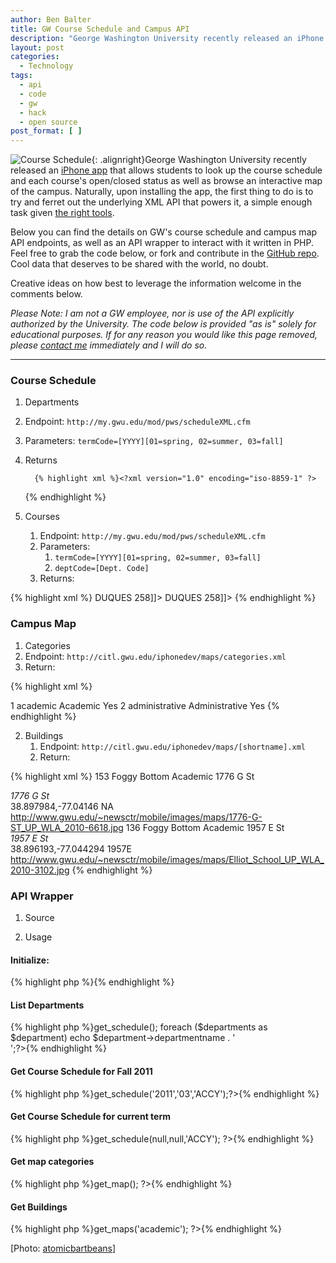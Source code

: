 ```yaml
---
author: Ben Balter
title: GW Course Schedule and Campus API
description: "George Washington University recently released an iPhone app that allows students to look up the course schedule and each course's open/closed status as well as browse an interactive map of the campus. Below you can find the details on GW's course schedule and campus map API endpoints, as well as an API wrapper to interact with it written in PHP."
layout: post
categories:
  - Technology
tags:
  - api
  - code
  - gw
  - hack
  - open source
post_format: [ ]
---
```


![Course Schedule](http://ben.balter.com/wp-content/uploads/2011/01/1430289931_beb7ff6428_b-300x225.jpg "Course Schedule"){: .alignright}George Washington University recently released an [iPhone app](http://gwtoday.gwu.edu/app-gw) that allows students to look up the course schedule and each course's open/closed status as well as browse an interactive map of the campus. Naturally, upon installing the app, the first thing to do is to try and ferret out the underlying XML API that powers it, a simple enough task given [the right tools](http://blog.jerodsanto.net/2009/06/sniff-your-iphones-network-traffic/).

Below you can find the details on GW's course schedule and campus map API endpoints, as well as an API wrapper to interact with it written in PHP. Feel free to grab the code below, or fork and contribute in the [GitHub repo](https://github.com/benbalter/GW-API). Cool data that deserves to be shared with the world, no doubt.

Creative ideas on how best to leverage the information welcome in the comments below.

*Please Note: I am not a GW employee, nor is use of the API explicitly authorized by the University. The code below is provided "as is" solely for educational purposes. If for any reason you would like this page removed, please [contact me](http://ben.balter.com/contact/) immediately and I will do so.*

- - -

### Course Schedule

1. Departments
2. Endpoint: `http://my.gwu.edu/mod/pws/scheduleXML.cfm`
3. Parameters: `termCode=[YYYY][01=spring, 02=summer, 03=fall]`
4. Returns

         {% highlight xml %}<?xml version="1.0" encoding="iso-8859-1" ?>

   <departments>
       <department>
           <departmentcode><![CDATA[ACCY]]></departmentcode>
           <departmentname><![CDATA[Accountancy]]></departmentname>
       </department>
       <department>
           <departmentcode><![CDATA[AH]]></departmentcode>
           <departmentname><![CDATA[Art/Art History]]></departmentname>
       </department>
   </departments>
           {% endhighlight %}

5. Courses
   1. Endpoint: `http://my.gwu.edu/mod/pws/scheduleXML.cfm`
   2. Parameters:
      1. `termCode=[YYYY][01=spring, 02=summer, 03=fall]`
      2. `deptCode=[Dept. Code]`
   3. Returns:

{% highlight xml %}<?xml version="1.0" encoding="iso-8859-1" ?>
<courses>
    <course>
        <coursedepartment><![CDATA[ACCY]]></coursedepartment>
        <coursenumber><![CDATA[6101]]></coursenumber>
        <coursecrn><![CDATA[55164]]></coursecrn>
        <coursetitle><![CDATA[FinAcctingI:BasicFinStatements]]></coursetitle>
        <courseinstructor><![CDATA[ Singleton, L]]></courseinstructor>
        <courselocation><![CDATA[<A HREF="http://www.gwu.edu/~map/building.cfm?BLDG=DUQUES" target="_blank" >DUQUES</a> 258]]></courselocation>
        <coursedays><![CDATA[MW 06:10PM - 09:05PM]]></coursedays>
        <coursetime><![CDATA[]]></coursetime>
        <coursestatus><![CDATA[OPEN]]></coursestatus>
        <coursesection><![CDATA[81]]></coursesection>
        <coursecredit><![CDATA[1.50  ]]></coursecredit>
    </course>
    <course>
        <coursedepartment><![CDATA[ACCY]]></coursedepartment>
        <coursenumber><![CDATA[6102]]></coursenumber>
        <coursecrn><![CDATA[55165]]></coursecrn>
        <coursetitle><![CDATA[Fin Accting II: FinAcc Choices]]></coursetitle>
        <courseinstructor><![CDATA[ Tarpley, R]]></courseinstructor>
        <courselocation><![CDATA[<A HREF="http://www.gwu.edu/~map/building.cfm?BLDG=DUQUES" target="_blank" >DUQUES</a> 258]]></courselocation>
        <coursedays><![CDATA[MW 06:10PM - 09:05PM]]></coursedays>
        <coursetime><![CDATA[]]></coursetime>
        <coursestatus><![CDATA[OPEN]]></coursestatus>
        <coursesection><![CDATA[80]]></coursesection>
        <coursecredit><![CDATA[1.50  ]]></coursecredit>
    </course>
</courses>
        {% endhighlight %}

### Campus Map

1. Categories
2. Endpoint:  `http://citl.gwu.edu/iphonedev/maps/categories.xml`
3. Return:

{% highlight xml %}

<?xml version="1.0" encoding="UTF-8" standalone="yes"?>
<categories xmlns:xsi="http://www.w3.org/2001/XMLSchema-instance">
    <category>
        <categoryId>1</categoryId>
        <shortname>academic</shortname>
        <categoryName>Academic</categoryName>
        <state>Yes</state>
    </category>
    <category>
        <categoryId>2</categoryId>
        <shortname>administrative</shortname>
        <categoryName>Administrative</categoryName>
        <state>Yes</state>
    </category>
</categories>
{% endhighlight %}

2. Buildings
   1. Endpoint: `http://citl.gwu.edu/iphonedev/maps/[shortname].xml`
   2. Return:

{% highlight xml %}<?xml version="1.0" encoding="UTF-8" standalone="yes"?>
<buildings xmlns:xsi="http://www.w3.org/2001/XMLSchema-instance">
    <building>
        <buildingNumber>153</buildingNumber>
        <campus>Foggy Bottom</campus>
        <UsageClassification>Academic</UsageClassification>
        <buildingName>1776 G St</buildingName>
        <address>1776 G St</address>
        <geoLocation>38.897984,-77.04146</geoLocation>
        <shortname>NA</shortname>
        <picturelink><http://www.gwu.edu/~newsctr/mobile/images/maps/1776-G-ST_UP_WLA_2010-6618.jpg></picturelink>
    </building>
    <building>
        <buildingNumber>136</buildingNumber>
        <campus>Foggy Bottom</campus>
        <UsageClassification>Academic</UsageClassification>
        <buildingName>1957 E St</buildingName>
        <address>1957 E St</address>
        <geoLocation>38.896193,-77.044294</geoLocation>
        <shortname>1957E</shortname>
        <picturelink><http://www.gwu.edu/~newsctr/mobile/images/maps/Elliot_School_UP_WLA_2010-3102.jpg></picturelink>
    </building>
</buildings>
{% endhighlight %}

### API Wrapper

1. Source

<script src="http://gist-it.appspot.com/github/benbalter/GW-API/raw/master/gw-api.php">     </script>

2. Usage

#### Initialize:

{% highlight php %}<?php $gwapi = new gw_api; ?>{% endhighlight %}

#### List Departments

{% highlight php %}<?php $departments = $gwapi->get_schedule();
  foreach ($departments as $department)
  echo $department->departmentname . '<br />';?>{% endhighlight %}

#### Get Course Schedule for Fall 2011

{% highlight php %}<?php $courses = $gwapi->get_schedule('2011','03','ACCY');?>{% endhighlight %}

#### Get Course Schedule for current term

{% highlight php %}<?php $courses = $gwapi->get_schedule(null,null,'ACCY'); ?>{% endhighlight %}

#### Get map categories

{% highlight php %}<?php $categories = $gwapi->get_map(); ?>{% endhighlight %}

#### Get Buildings

{% highlight php %}<?php $buildings = $gwapi->get_maps('academic'); ?>{% endhighlight %}

\[Photo: [atomicbartbeans](http://www.flickr.com/photos/atomicbartbeans/1430289931/)]
